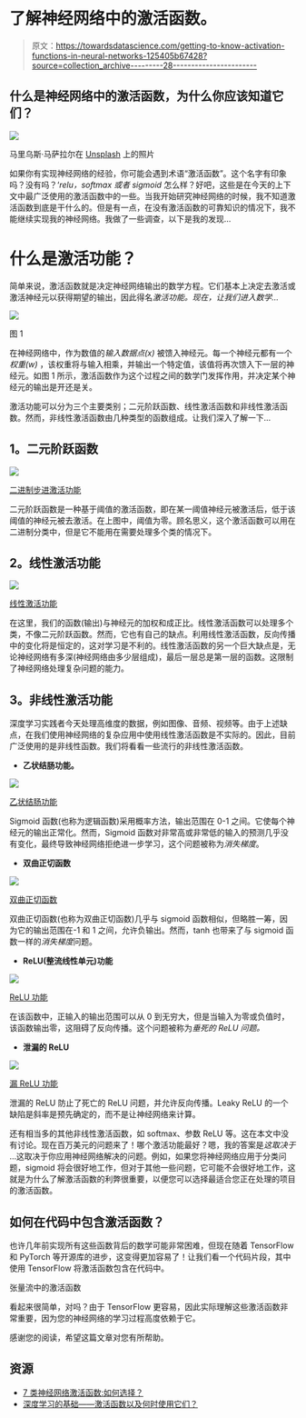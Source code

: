 # 了解神经网络中的激活函数。

> 原文：<https://towardsdatascience.com/getting-to-know-activation-functions-in-neural-networks-125405b67428?source=collection_archive---------28----------------------->

## 什么是神经网络中的激活函数，为什么你应该知道它们？

![](img/348001ce6558da61e1ffa3212baa4f00.png)

马里乌斯·马萨拉尔在 [Unsplash](/s/photos/machine-learning?utm_source=unsplash&utm_medium=referral&utm_content=creditCopyText) 上的照片

如果你有实现神经网络的经验，你可能会遇到术语“激活函数”。这个名字有印象吗？没有吗？‘*relu，softmax 或者 sigmoid* 怎么样？好吧，这些是在今天的上下文中最广泛使用的激活函数中的一些。当我开始研究神经网络的时候，我不知道激活函数到底是干什么的。但是有一点，在没有激活函数的可靠知识的情况下，我不能继续实现我的神经网络。我做了一些调查，以下是我的发现…

# **什么是激活功能？**

简单来说，激活函数就是决定神经网络输出的数学方程。它们基本上决定去激活或激活神经元以获得期望的输出，因此得名*激活功能。现在，让我们进入数学…*

![](img/c1b1b48d5e42315c062e4dc5ada8f0bd.png)

图 1

在神经网络中，作为数值的*输入数据点(x)* 被馈入神经元。每一个神经元都有一个*权重(w)* ，该权重将与输入相乘，并输出一个特定值，该值将再次馈入下一层的神经元。如图 1 所示，激活函数作为这个过程之间的数学门发挥作用，并决定某个神经元的输出是开还是关。

激活功能可以分为三个主要类别；二元阶跃函数、线性激活函数和非线性激活函数。然而，非线性激活函数由几种类型的函数组成。让我们深入了解一下…

## **1。二元阶跃函数**

![](img/384b0e1a11f34b2a3b2da9ab98c8a4a4.png)

[二进制步进激活功能](https://www.google.com/url?sa=i&url=https%3A%2F%2Fgithub.com%2Fsiebenrock%2Factivation-functions&psig=AOvVaw0fwQkgSppB9xSYO1Xzoca_&ust=1593106446820000&source=images&cd=vfe&ved=0CA0QjhxqFwoTCMCKvZ7-muoCFQAAAAAdAAAAABAD)

二元阶跃函数是一种基于阈值的激活函数，即在某一阈值神经元被激活后，低于该阈值的神经元被去激活。在上图中，阈值为零。顾名思义，这个激活函数可以用在二进制分类中，但是它不能用在需要处理多个类的情况下。

## **2。线性激活功能**

![](img/74de49197a15566b3c078177b3e7c358.png)

[线性激活功能](https://www.google.com/url?sa=i&url=https%3A%2F%2Fwww.researchgate.net%2Ffigure%2FLinear-activation-function-It-is-one-of-the-simplest-activation-functions-and-it-is_fig4_339172446&psig=AOvVaw3ZM7UzEWQJJcI-mnpcasPa&ust=1593106661995000&source=images&cd=vfe&ved=0CAIQjRxqFwoTCICqy_7-muoCFQAAAAAdAAAAABAD)

在这里，我们的函数(输出)与神经元的加权和成正比。线性激活函数可以处理多个类，不像二元阶跃函数。然而，它也有自己的缺点。利用线性激活函数，反向传播中的变化将是恒定的，这对学习是不利的。线性激活函数的另一个巨大缺点是，无论神经网络有多深(神经网络由多少层组成)，最后一层总是第一层的函数。这限制了神经网络处理复杂问题的能力。

## **3。非线性激活功能**

深度学习实践者今天处理高维度的数据，例如图像、音频、视频等。由于上述缺点，在我们使用神经网络的复杂应用中使用线性激活函数是不实际的。因此，目前广泛使用的是非线性函数。我们将看看一些流行的非线性激活函数。

*   **乙状结肠功能。**

![](img/79005929ec25d6a574de0f1880face06.png)

[乙状结肠功能](https://www.google.com/url?sa=i&url=https%3A%2F%2Ftowardsdatascience.com%2Factivation-functions-neural-networks-1cbd9f8d91d6&psig=AOvVaw2dbIrne70Gdj7SIsf7hy4k&ust=1593106715779000&source=images&cd=vfe&ved=0CAIQjRxqFwoTCNi8g5r_muoCFQAAAAAdAAAAABAD)

Sigmoid 函数(也称为逻辑函数)采用概率方法，输出范围在 0-1 之间。它使每个神经元的输出正常化。然而，Sigmoid 函数对非常高或非常低的输入的预测几乎没有变化，最终导致神经网络拒绝进一步学习，这个问题被称为*消失梯度*。

*   **双曲正切函数**

![](img/97a1246d58d11cf52e8d67975e3acabc.png)

[双曲正切函数](https://www.google.com/url?sa=i&url=https%3A%2F%2Fwww.experfy.com%2Fblog%2Factivation-functions-within-neural-networks&psig=AOvVaw0oafvmXlWzHu--_dgZsLnt&ust=1593106784565000&source=images&cd=vfe&ved=0CAIQjRxqFwoTCPD7srr_muoCFQAAAAAdAAAAABAD)

双曲正切函数(也称为双曲正切函数)几乎与 sigmoid 函数相似，但略胜一筹，因为它的输出范围在-1 和 1 之间，允许负输出。然而，tanh 也带来了与 sigmoid 函数一样的*消失梯度*问题。

*   **ReLU(整流线性单元)功能**

![](img/3188c181d82070439df62e4e89f15563.png)

[ReLU 功能](https://www.google.com/url?sa=i&url=https%3A%2F%2Fwww.researchgate.net%2Ffigure%2FReLU-activation-function_fig7_333411007&psig=AOvVaw2bYvNT_ETe7HeKcBVxc4KZ&ust=1593106824506000&source=images&cd=vfe&ved=0CAIQjRxqFwoTCJiguMr_muoCFQAAAAAdAAAAABAD)

在该函数中，正输入的输出范围可以从 0 到无穷大，但是当输入为零或负值时，该函数输出零，这阻碍了反向传播。这个问题被称为*垂死的 ReLU 问题。*

*   **泄漏的 ReLU**

![](img/3a1ad293e67836cf6db20dcd628cefc6.png)

[漏 ReLU 功能](https://www.google.com/url?sa=i&url=https%3A%2F%2Fwww.researchgate.net%2Ffigure%2FPlot-of-the-LeakyReLU-function_fig9_325226633&psig=AOvVaw1FoLq_xHtinFOTR0aUVlaF&ust=1593106847773000&source=images&cd=vfe&ved=0CAIQjRxqFwoTCMCg1db_muoCFQAAAAAdAAAAABAD)

泄漏的 ReLU 防止了死亡的 ReLU 问题，并允许反向传播。Leaky ReLU 的一个缺陷是斜率是预先确定的，而不是让神经网络来计算。

还有相当多的其他非线性激活函数，如 softmax、参数 ReLU 等。这在本文中没有讨论。现在百万美元的问题来了！哪个激活功能最好？嗯，我的答案是*这取决于* …这取决于你应用神经网络解决的问题。例如，如果您将神经网络应用于分类问题，sigmoid 将会很好地工作，但对于其他一些问题，它可能不会很好地工作，这就是为什么了解激活函数的利弊很重要，以便您可以选择最适合您正在处理的项目的激活函数。

## **如何在代码中包含激活函数？**

也许几年前实现所有这些函数背后的数学可能非常困难，但现在随着 TensorFlow 和 PyTorch 等开源库的进步，这变得更加容易了！让我们看一个代码片段，其中使用 TensorFlow 将激活函数包含在代码中。

张量流中的激活函数

看起来很简单，对吗？由于 TensorFlow 更容易，因此实际理解这些激活函数非常重要，因为您的神经网络的学习过程高度依赖于它。

感谢您的阅读，希望这篇文章对您有所帮助。

## 资源

*   [7 类神经网络激活函数:如何选择？](https://missinglink.ai/guides/neural-network-concepts/7-types-neural-network-activation-functions-right/)
*   [深度学习的基础——激活函数以及何时使用它们？](https://www.analyticsvidhya.com/blog/2020/01/fundamentals-deep-learning-activation-functions-when-to-use-them/)